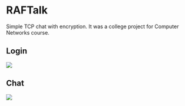 # RAFTalk

Simple TCP chat with encryption. It was a college project for Computer Networks course.

## Login
![](https://i.imgur.com/fp4trqh.png)

## Chat
![](https://i.imgur.com/yuNf6ZC.png)
